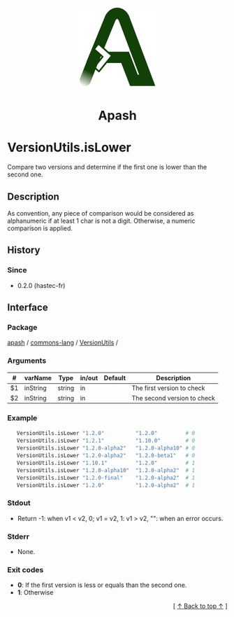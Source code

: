 
<div align='center' id='apash-top'>
  <a href='https://github.com/hastec-fr/apash'>
    <img alt='apash-logo' src='../../../../../../assets/apash-logo.svg'/>
  </a>

  # Apash
</div>


# VersionUtils.isLower
Compare two versions and determine if the first one is lower than the second one.
## Description
   As convention, any piece of comparison would be considered as alphanumeric if at least 1
   char is not a digit. Otherwise, a numeric comparison is applied.

## History
### Since
  * 0.2.0 (hastec-fr)

## Interface
### Package
<!-- apash.packageBegin -->
[apash](../../../apash.md) / [commons-lang](../../commons-lang.md) / [VersionUtils](../VersionUtils.md) / 
<!-- apash.packageEnd -->

### Arguments
 | #      | varName        | Type          | in/out   | Default    | Description                           |
 |--------|----------------|---------------|----------|------------|---------------------------------------|
 | $1     | inString       | string        | in       |            | The first version to check            |
 | $2     | inString       | string        | in       |            | The second version to check           |

### Example
 ```bash
    VersionUtils.isLower "1.2.0"          "1.2.0"         # 0
    VersionUtils.isLower "1.2.1"          "1.10.0"        # 0
    VersionUtils.isLower "1.2.0-alpha2"   "1.2.0-alpha10" # 0
    VersionUtils.isLower "1.2.0-alpha2"   "1.2.0-beta1"   # 0
    VersionUtils.isLower "1.10.1"         "1.2.0"         # 1
    VersionUtils.isLower "1.2.0-alpha10"  "1.2.0-alpha2"  # 1
    VersionUtils.isLower "1.2.0-final"    "1.2.0-alpha2"  # 1
    VersionUtils.isLower "1.2.0"          "1.2.0-alpha2"  # 1
 ```

### Stdout
  * Return -1: when v1 < v2, 0; v1 = v2, 1: v1 > v2, "": when an error occurs.
### Stderr
  * None.

### Exit codes
  * **0**: If the first version is less or equals than the second one.
  * **1**: Otherwise

  <div align='right'>[ <a href='#apash-top'>↑ Back to top ↑</a> ]</div>


